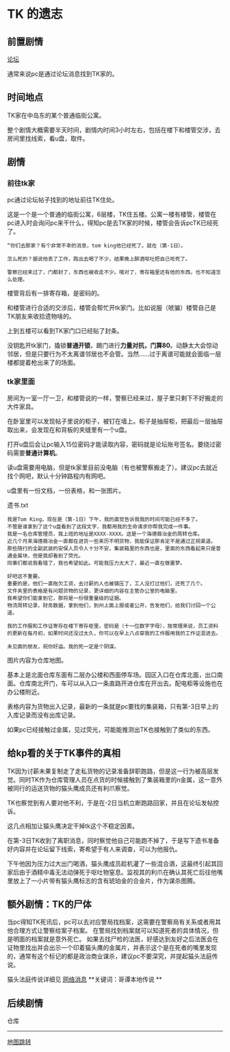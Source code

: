 # TK 的遗志

## 前置剧情

[论坛](../节点事件/论坛.md)

通常来说pc是通过论坛消息找到TK家的。

## 时间地点

TK家在中岛东的某个普通临街公寓。

整个剧情大概需要半天时间，剧情内时间3小时左右，包括在楼下和楼管交涉，去房间里找线索，看u盘，取件。

## 剧情

### 前往tk家

pc通过论坛帖子找到的地址前往TK住处。

这是一个是一个普通的临街公寓，6层楼，TK住五楼。公寓一楼有楼管，楼管在pc进入时会询问pc来干什么，得知pc是去TK家的时候，楼管会告诉pcTK已经死了。

    “你们去那家？有个非常不幸的消息，tom king他已经死了。就在（第-1日）。

    怎么死的？据说他丢了工作，跑出去喝了不少，结果晚上醉酒呕吐把自己呛死了。

    警察已经来过了，门都封了，东西也被收走不少。哦对了，寄存箱里还有他的东西，也不知道怎么处理。

楼管背后有一排寄存箱，是密码的。

和楼管进行合适的交涉后，楼管会帮忙开tk家门。比如说服（唬骗）楼管自己是TK朋友来收拾遗物啥的。

上到五楼可以看到TK家门口已经贴了封条。

没钥匙开tk家门，撬锁**普通开锁**，踢门进行**力量对抗，门算80**。动静太大会惊动邻居，但是只要行为不太离谱邻居也不会管。当然……过于离谱可能就会面临一层楼都提着枪出来了的场面。

### tk家里面

房间为一室一厅一卫，和楼管说的一样，警察已经来过，屋子里只剩下不好搬走的大件家具。

在卧室里可以发现帖子里说的柜子，被钉在墙上。柜子是抽屉柜，把最后一层抽屉取出来，会发现在和背板的夹缝里有一个u盘。

打开u盘后会让pc输入15位密码才能读取内容，密码就是论坛账号签名。要绕过密码需要**普通计算机**。

读u盘需要用电脑，但是tk家里目前没电脑（有也被警察搬走了）。建议pc去就近找个网吧，默认十分钟路程内有网吧。

u盘里有一份文档，一份表格，和一张图片。

遗书.txt

    我是Tom King，现在是（第-1日）下午，我的直觉告诉我我的时间可能已经不多了。
    不管是谁拿到了这个u盘看到了这段文字，我都用我的生命请求你帮我完成一件事。
    我是一名仓库管理员，我上班的地址是XXXX-XXXX。这是一个海德薇冶金的周转仓库。
    近几个月来海德薇冶金一直都在进货一些来历不明货物，我能保证那肯定不是通过正规渠道。
    那些随行的全副武装的安保人员令人十分不安，集装箱里的东西也是，里面的东西看起来只是普通金属块，但是我却看到了荧光。
    同事们都说我看错了，我也希望如此。可能我压力太大了，最近一直在做噩梦。
    
    好吧这不重要。
    重要的是，他们一直拖欠工资，去讨薪的人也被镇压了，工人没打过他们，还死了几个。
    文件夹里的表格是有问题货物的记录，更详细的内容在主管办公室的电脑里。
    我希望你们能拿到它，那将是一份很重量级的证据。
    物流周转记录，财务数据，拿到他们，到州上面上报或者公开，告发他们，给我们讨回一个公道。

    我的工作服和工作证寄存在楼下寄存柜里，密码是（十一位数字字母），按常理来说，员工资料的更新在每月初，如果时间还没过太久，你可以在早上八点穿我的工作服用我的工作证混进去。

    未见面的朋友，祝你好运。我的死一定是个阴谋。


图片内容为仓库地图。

基本上是北面仓库东面有二层办公楼和西面停车场。园区入口在仓库北面，出口南面。仓库南北开门，车可以从入口一条直路开进仓库在开出去。配电柜等设施也在办公楼附近。

表格内容为货物出入记录，最新的一条就是pc要找的集装箱，只有第-3日早上的入库记录而没有出库记录。

如果pc已经接触过金属，见过荧光，可能能推测出TK也接触到了类似的东西。

## 给kp看的关于TK事件的真相

TK因为讨薪未果复制走了走私货物的记录准备辞职跑路，但是这一行为被高层发觉。同时TK作为仓库管理人员在点货的时候接触到了集装箱里的n金属，这一意外被同行的运送货物的猫头鹰成员还有利爪察觉。

TK也察觉到有人要对他不利，于是在-2日当机立断跑路回家，并且在论坛发帖控诉。

这几点相加让猫头鹰决定干掉tk这个不稳定因素。

在第-3日TK收到了离职消息，同时察觉他自己可能跑不掉了，于是写下遗书准备好内容并在论坛留下线索，寄希望于有人来调查，可以为他报仇。

下午他因为压力过大出门喝酒，猫头鹰成员趁机灌了一些混合酒，这最终引起其回家后由于酒精中毒无法动弹死于呕吐物窒息。监视其的利爪在确认其死亡后往他嘴里放上了一小片带有猫头鹰标志的含有琥珀金的合金片，作为谋杀图腾。

## 额外剧情：TK的尸体

当pc得知TK死讯后，pc可以去对应警局找档案，这需要在警察局有关系或者用其他合理方式让警察给案子档案。
在警局找到档案就可以知道死者的具体情况，但是明面的档案就是意外死亡。
如果去找尸检的法医，好感达到友好之后法医会在证物里找出并会出示一个印着猫头鹰的金属片，并表示这个是在死者的嘴里发现的，通常有这个标记的都是政治商业谋杀，建议pc不要深究，并提起猫头法庭传说。

猫头法庭传说详细见 [网络消息](../网络消息.md) **关键词：哥谭本地传说 **

## 后续剧情

仓库

----


[地图跳转](../地图跳转.md)






